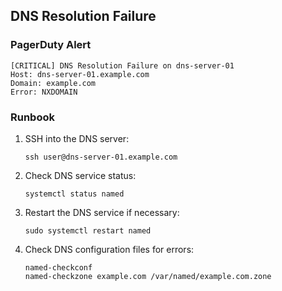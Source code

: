 ## DNS Resolution Failure

### PagerDuty Alert

```
[CRITICAL] DNS Resolution Failure on dns-server-01
Host: dns-server-01.example.com
Domain: example.com
Error: NXDOMAIN
```

### Runbook

1. SSH into the DNS server:
   ```
   ssh user@dns-server-01.example.com
   ```

2. Check DNS service status:
   ```
   systemctl status named
   ```

3. Restart the DNS service if necessary:
   ```
   sudo systemctl restart named
   ```

4. Check DNS configuration files for errors:
   ```
   named-checkconf
   named-checkzone example.com /var/named/example.com.zone
   ```
